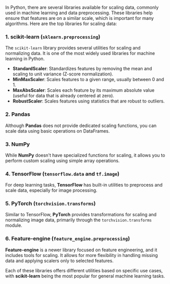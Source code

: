 In Python, there are several libraries available for scaling data, commonly used in machine learning and data preprocessing. These libraries help ensure that features are on a similar scale, which is important for many algorithms. Here are the top libraries for scaling data:

### 1. **scikit-learn** (`sklearn.preprocessing`)
The `scikit-learn` library provides several utilities for scaling and normalizing data. It is one of the most widely used libraries for machine learning in Python.

- **StandardScaler**: Standardizes features by removing the mean and scaling to unit variance (Z-score normalization).
- **MinMaxScaler**: Scales features to a given range, usually between 0 and 1.
- **MaxAbsScaler**: Scales each feature by its maximum absolute value (useful for data that is already centered at zero).
- **RobustScaler**: Scales features using statistics that are robust to outliers.

### 2. **Pandas**
Although **Pandas** does not provide dedicated scaling functions, you can scale data using basic operations on DataFrames.


### 3. **NumPy**
While **NumPy** doesn't have specialized functions for scaling, it allows you to perform custom scaling using simple array operations.


### 4. **TensorFlow** (`tensorflow.data` and `tf.image`)
For deep learning tasks, **TensorFlow** has built-in utilities to preprocess and scale data, especially for image processing.


### 5. **PyTorch** (`torchvision.transforms`)
Similar to TensorFlow, **PyTorch** provides transformations for scaling and normalizing image data, primarily through the `torchvision.transforms` module.



### 6. **Feature-engine** (`feature_engine.preprocessing`)
**Feature-engine** is a newer library focused on feature engineering, and it includes tools for scaling. It allows for more flexibility in handling missing data and applying scalers only to selected features.



Each of these libraries offers different utilities based on specific use cases, with **scikit-learn** being the most popular for general machine learning tasks.